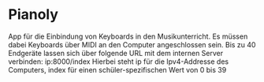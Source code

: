 # Pianoly

App für die Einbindung von Keyboards in den Musikunterricht.
Es müssen dabei Keyboards über MIDI an den Computer angeschlossen sein.
Bis zu 40 Endgeräte lassen sich über folgende URL mit dem internen Server verbinden:
ip:8000/index
Hierbei steht ip für die Ipv4-Addresse des Computers, index für einen schüler-spezifischen Wert von 0 bis 39
